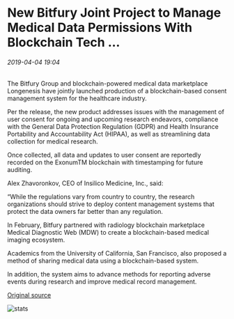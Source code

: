 # New Bitfury Joint Project to Manage Medical Data Permissions With Blockchain Tech ...

###### 2019-04-04 19:04

The Bitfury Group and blockchain-powered medical data marketplace Longenesis have jointly launched production of a blockchain-based consent management system for the healthcare industry.

Per the release, the new product addresses issues with the management of user consent for ongoing and upcoming research endeavors, compliance with the General Data Protection Regulation (GDPR) and Health Insurance Portability and Accountability Act (HIPAA), as well as streamlining data collection for medical research.

Once collected, all data and updates to user consent are reportedly recorded on the ExonumTM blockchain with timestamping for future auditing.

Alex Zhavoronkov, CEO of Insilico Medicine, Inc., said:

“While the regulations vary from country to country, the research organizations should strive to deploy content management systems that protect the data owners far better than any regulation.

In February, Bitfury partnered with radiology blockchain marketplace Medical Diagnostic Web (MDW) to create a blockchain-based medical imaging ecosystem.

Academics from the University of California, San Francisco, also proposed a method of sharing medical data using a blockchain-based system.

In addition, the system aims to advance methods for reporting adverse events during research and improve medical record management.

[Original source](https://cointelegraph.com/news/new-bitfury-joint-project-to-manage-medical-data-permissions-with-blockchain-tech)

![stats](https://c.statcounter.com/11760860/0/a89fa40b/1/ "stats")
